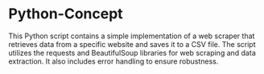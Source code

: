 # Python-Concept
This Python script contains a simple implementation of a web scraper that retrieves data from a specific website and saves it to a CSV file. The script utilizes the requests and BeautifulSoup libraries for web scraping and data extraction. It also includes error handling to ensure robustness. 
